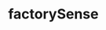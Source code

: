 ---
layout: landing
title: 'factorySense'
logo: /assets/images/menu-logos/factorysense.svg
url: '#'
order: 5
---